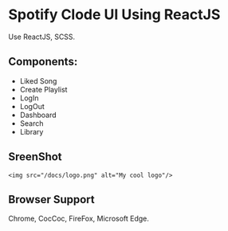 # Spotify Clode UI Using ReactJS

Use ReactJS, SCSS.

## Components:

+ Liked Song
+ Create Playlist
+ LogIn
+ LogOut
+ Dashboard
+ Search
+ Library


## SreenShot
```
<img src="/docs/logo.png" alt="My cool logo"/>

```
## Browser Support
Chrome, CocCoc, FireFox, Microsoft Edge.

